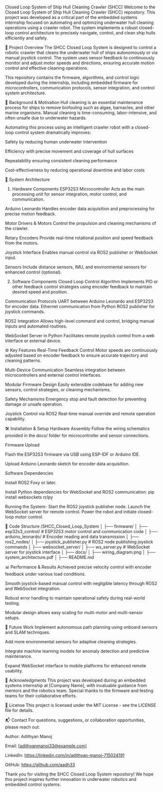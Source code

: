 Closed Loop System of Ship Hull Cleaning Crawler (SHCC)
Welcome to the Closed Loop System of Ship Hull Cleaning Crawler (SHCC) repository. This project was developed as a critical part of the embedded systems internship focused on automating and optimizing underwater hull cleaning operations using a crawler robot. The system implements a robust closed-loop control architecture to precisely navigate, control, and clean ship hulls efficiently and safely.

📖 Project Overview
The SHCC Closed Loop System is designed to control a robotic crawler that cleans the underwater hull of ships autonomously or via manual joystick control. The system uses sensor feedback to continuously monitor and adjust motor speeds and directions, ensuring accurate motion control and effective cleaning operations.

This repository contains the firmware, algorithms, and control logic developed during the internship, including embedded firmware for microcontrollers, communication protocols, sensor integration, and control system architecture.

🚢 Background & Motivation
Hull cleaning is an essential maintenance process for ships to remove biofouling such as algae, barnacles, and other marine organisms. Manual cleaning is time-consuming, labor-intensive, and often unsafe due to underwater hazards.

Automating this process using an intelligent crawler robot with a closed-loop control system dramatically improves:

Safety by reducing human underwater intervention

Efficiency with precise movement and coverage of hull surfaces

Repeatability ensuring consistent cleaning performance

Cost-effectiveness by reducing operational downtime and labor costs

🔧 System Architecture
1. Hardware Components
ESP32S3 Microcontroller
Acts as the main processing unit for sensor integration, motor control, and communication.

Arduino Leonardo
Handles encoder data acquisition and preprocessing for precise motion feedback.

Motor Drivers & Motors
Control the propulsion and cleaning mechanisms of the crawler.

Rotary Encoders
Provide real-time rotational position and speed feedback from the motors.

Joystick Interface
Enables manual control via ROS2 publisher or WebSocket input.

Sensors
Include distance sensors, IMU, and environmental sensors for enhanced control (optional).

2. Software Components
Closed Loop Control Algorithm
Implements PID or other feedback control strategies using encoder feedback to maintain desired speed and position.

Communication Protocols
UART between Arduino Leonardo and ESP32S3 for encoder data.
Ethernet communication from Python ROS2 publisher for joystick commands.

ROS2 Integration
Allows high-level command and control, bridging manual inputs and automated routines.

WebSocket Server in Python
Facilitates remote joystick control from a web interface or external device.

⚙️ Key Features
Real-Time Feedback Control
Motor speeds are continuously adjusted based on encoder feedback to ensure accurate trajectory and cleaning patterns.

Multi-Device Communication
Seamless integration between microcontrollers and external control interfaces.

Modular Firmware Design
Easily extensible codebase for adding new sensors, control strategies, or cleaning mechanisms.

Safety Mechanisms
Emergency stop and fault detection for preventing damage or unsafe operation.

Joystick Control via ROS2
Real-time manual override and remote operation capability.

🛠️ Installation & Setup
Hardware Assembly
Follow the wiring schematics provided in the docs/ folder for microcontroller and sensor connections.

Firmware Upload

Flash the ESP32S3 firmware via USB using ESP-IDF or Arduino IDE.

Upload Arduino Leonardo sketch for encoder data acquisition.

Software Dependencies

Install ROS2 Foxy or later.

Install Python dependencies for WebSocket and ROS2 communication:
pip install websockets rclpy

Running the System-
Start the ROS2 joystick publisher node.
Launch the WebSocket server for remote control.
Power the robot and initiate closed-loop motor control.

📝 Code Structure
/SHCC_Closed_Loop_System
│
├── firmware/
│   ├── esp32s3_control/        # ESP32S3 motor control and communication code
│   ├── arduino_leonardo/       # Encoder reading and data transmission
│
├── ros2_nodes/
│   ├── joystick_publisher.py  # ROS2 node publishing joystick commands
│
├── websocket_server/
│   ├── ws_server.py            # WebSocket server for joystick interface
│
├── docs/
│   ├── wiring_diagram.png
│   ├── system_architecture.pdf
│
├── README.md                  

📊 Performance & Results
Achieved precise velocity control with encoder feedback under various load conditions.

Smooth joystick-based manual control with negligible latency through ROS2 and WebSocket integration.

Robust error handling to maintain operational safety during real-world testing.

Modular design allows easy scaling for multi-motor and multi-sensor setups.

🚀 Future Work
Implement autonomous path planning using onboard sensors and SLAM techniques.

Add more environmental sensors for adaptive cleaning strategies.

Integrate machine learning models for anomaly detection and predictive maintenance.

Expand WebSocket interface to mobile platforms for enhanced remote usability.

🙌 Acknowledgments
This project was developed during an embedded systems internship at [Company Name], with invaluable guidance from mentors and the robotics team. Special thanks to the firmware and testing teams for their collaborative efforts.

📄 License
This project is licensed under the MIT License - see the LICENSE file for details.

📬 Contact
For questions, suggestions, or collaboration opportunities, please reach out:

Author: Adithyan Manoj

Email: [adithyanmanoj33@example.com]

LinkedIn: https://linkedin.com/in/adithyan-manoj-715024191

GitHub: https://github.com/aadh33

Thank you for visiting the SHCC Closed Loop System repository!
We hope this project inspires further innovation in underwater robotics and embedded control systems.
